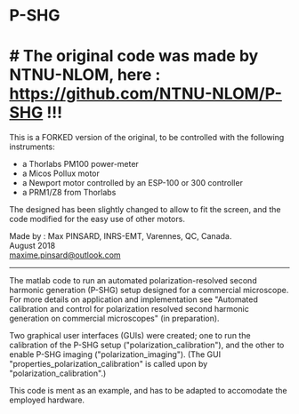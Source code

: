 # P-SHG  

# # The original code was made by NTNU-NLOM, here : https://github.com/NTNU-NLOM/P-SHG  !!!

This is a FORKED version of the original, to be controlled with the following instruments:  
- a Thorlabs PM100 power-meter
- a Micos Pollux motor 
- a Newport motor controlled by an ESP-100 or 300 controller
- a PRM1/Z8 from Thorlabs

The designed has been slightly changed to allow to fit the screen, and the code modified for the easy use of other motors.  

Made by : Max PINSARD, INRS-EMT, Varennes, QC, Canada.  
August 2018  
maxime.pinsard@outlook.com  

------

The matlab code to run an automated polarization-resolved second harmonic generation (P-SHG) setup designed for a commercial microscope.
For more details on application and implementation see "Automated calibration and control for polarization resolved second harmonic generation on commercial microscopes" (in preparation).

Two graphical user interfaces (GUIs) were created; one to run the calibration of the P-SHG setup ("polarization_calibration"), and the other to enable P-SHG imaging ("polarization_imaging"). (The GUI "properties_polarization_calibration" is called upon by "polarization_calibration".)


This code is ment as an example, and has to be adapted to accomodate the employed hardware. 
